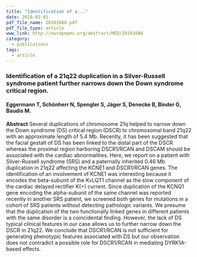 ```yaml
---
title: "Identification of a..."
date: 2010-02-01
pdf_file_name: 20101688.pdf
pdf_file_type: article
www_link: http://europepmc.org/abstract/MED/20101688
category:
  - publications
tags:
  - article
---
```


### Identification of a 21q22 duplication in a Silver-Russell syndrome patient further narrows down the Down syndrome critical region.
#### Eggermann T, Schönherr N, Spengler S, Jäger S, Denecke B, Binder G, Baudis M.

**Abstract** Several duplications of chromosome 21q helped to narrow down the Down syndrome (DS) critical region (DSCR) to chromosomal band 21q22 with an approximate length of 5.4 Mb. Recently, it has been suggested that the facial gestalt of DS has been linked to the distal part of the DSCR whereas the proximal region harboring DSCR1/RCAN and DSCAM should be associated with the cardiac abnormalities. Here, we report on a patient with Silver-Russell syndrome (SRS) and a paternally inherited 0.46 Mb duplication in 21q22 affecting the KCNE1 and DSCR1/RCAN genes. The identification of an involvement of KCNE1 was interesting because it encodes the beta-subunit of the KvLQT1 channel as the slow component of the cardiac delayed rectifier K(+) current. Since duplication of the KCNQ1 gene encoding the alpha-subunit of the same channel was reported recently in another SRS patient, we screened both genes for mutations in a cohort of SRS patients without detecting pathologic variants. We presume that the duplication of the two functionally linked genes in different patients with the same disorder is a coincidental finding. However, the lack of DS typical clinical features in our case allows us to further narrow down the DSCR in 21q22. We conclude that DSCR1/RCAN is not sufficient for generating phenotypic features associated with DS but our observation does not contradict a possible role for DSCR1/RCAN in mediating DYRK1A-based effects.

